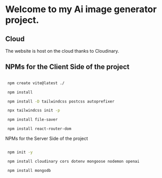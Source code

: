 # Welcome to my Ai image generator project.

## Cloud

The website is host on the cloud thanks to Cloudinary.

## NPMs for the Client Side of the project

```bash

 npm create vite@latest ./

 npm install

 npm install -D tailwindcss postcss autoprefixer

 npx tailwindcss init -p

 npm install file-saver

 npm install react-router-dom

```


NPMs for the Server Side of the project

```bash

 npm init -y

 npm install cloudinary cors dotenv mongoose nodemon openai

 npm install mongodb


```